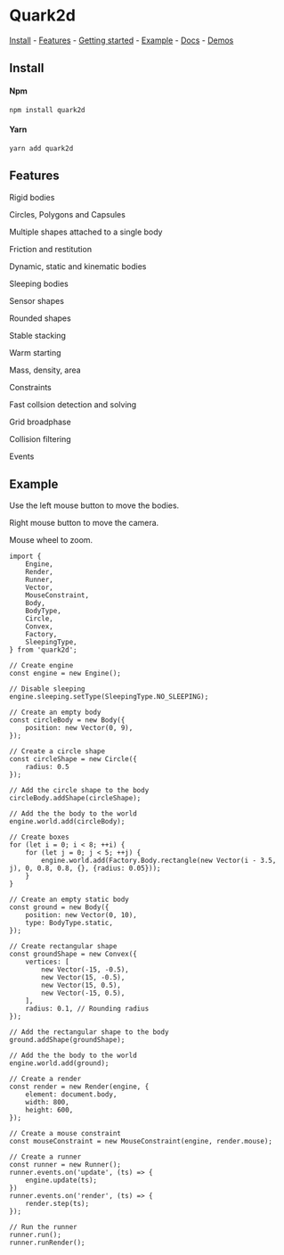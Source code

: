 # Quark2d

[Install](#install) - [Features](#Features) - [Getting started](https://github.com/fominvic81/Quark2d/wiki/Getting-started) - [Example](#Example) - [Docs](https://fominvic81.github.io/Quark2d/index.html) - [Demos](https://fominvic81.github.io/Quark2d-Demo)

## Install

#### Npm
    npm install quark2d
#### Yarn
    yarn add quark2d

## Features

Rigid bodies

Circles, Polygons and Capsules

Multiple shapes attached to a single body

Friction and restitution

Dynamic, static and kinematic bodies

Sleeping bodies

Sensor shapes

Rounded shapes

Stable stacking

Warm starting

Mass, density, area

Constraints

Fast collsion detection and solving

Grid broadphase

Collision filtering

Events

## Example

Use the left mouse button to move the bodies.

Right mouse button to move the camera.

Mouse wheel to zoom.

    import {
        Engine,
        Render,
        Runner,
        Vector,
        MouseConstraint,
        Body,
        BodyType,
        Circle,
        Convex,
        Factory,
        SleepingType,
    } from 'quark2d';

    // Create engine
    const engine = new Engine();

    // Disable sleeping
    engine.sleeping.setType(SleepingType.NO_SLEEPING);

    // Create an empty body
    const circleBody = new Body({
        position: new Vector(0, 9),
    });

    // Create a circle shape
    const circleShape = new Circle({
        radius: 0.5
    });

    // Add the circle shape to the body
    circleBody.addShape(circleShape);

    // Add the the body to the world
    engine.world.add(circleBody);

    // Create boxes
    for (let i = 0; i < 8; ++i) {
        for (let j = 0; j < 5; ++j) {
            engine.world.add(Factory.Body.rectangle(new Vector(i - 3.5, j), 0, 0.8, 0.8, {}, {radius: 0.05}));
        }
    }

    // Create an empty static body
    const ground = new Body({
        position: new Vector(0, 10),
        type: BodyType.static,
    });

    // Create rectangular shape
    const groundShape = new Convex({
        vertices: [
            new Vector(-15, -0.5),
            new Vector(15, -0.5),
            new Vector(15, 0.5),
            new Vector(-15, 0.5),
        ],
        radius: 0.1, // Rounding radius
    });

    // Add the rectangular shape to the body
    ground.addShape(groundShape);

    // Add the the body to the world
    engine.world.add(ground);

    // Create a render
    const render = new Render(engine, {
        element: document.body,
        width: 800,
        height: 600,
    });

    // Create a mouse constraint
    const mouseConstraint = new MouseConstraint(engine, render.mouse);

    // Create a runner
    const runner = new Runner();
    runner.events.on('update', (ts) => {
        engine.update(ts);
    })
    runner.events.on('render', (ts) => {
        render.step(ts);
    });

    // Run the runner
    runner.run();
    runner.runRender();